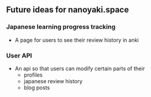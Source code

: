 ## Future ideas for nanoyaki.space

### Japanese learning progress tracking
- A page for users to see their review history in anki

### User API
- An api so that users can modify certain parts of their
    * profiles
    * japanese review history
    * blog posts

